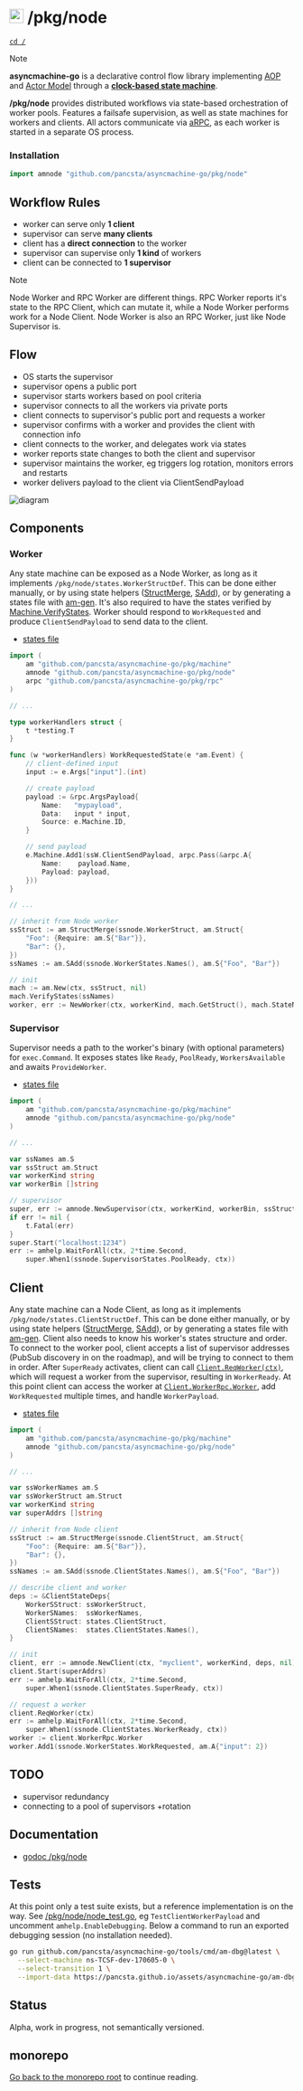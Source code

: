 # <img src="https://pancsta.github.io/assets/asyncmachine-go/logo.png" height="25"/> /pkg/node

[`cd /`](/README.md)

> [!NOTE]
> **asyncmachine-go** is a declarative control flow library implementing [AOP](https://en.wikipedia.org/wiki/Aspect-oriented_programming)
> and [Actor Model](https://en.wikipedia.org/wiki/Actor_model) through a **[clock-based state machine](/pkg/machine/README.md)**.

**/pkg/node** provides distributed workflows via state-based orchestration of worker pools. Features a failsafe
supervision, as well as state machines for workers and clients. All actors communicate via [aRPC](/pkg/rpc/README.md),
as each worker is started in a separate OS process.

### Installation

```go
import amnode "github.com/pancsta/asyncmachine-go/pkg/node"
```

## Workflow Rules

- worker can serve only **1 client**
- supervisor can serve **many clients**
- client has a **direct connection** to the worker
- supervisor can supervise only **1 kind** of workers
- client can be connected to **1 supervisor**

> [!NOTE]
> Node Worker and RPC Worker are different things. RPC Worker reports it's state to the RPC Client, which can mutate it,
> while a Node Worker performs work for a Node Client. Node Worker is also an RPC Worker, just like Node Supervisor is.

## Flow

- OS starts the supervisor
- supervisor opens a public port
- supervisor starts workers based on pool criteria
- supervisor connects to all the workers via private ports
- client connects to supervisor's public port and requests a worker
- supervisor confirms with a worker and provides the client with connection info
- client connects to the worker, and delegates work via states
- worker reports state changes to both the client and supervisor
- supervisor maintains the worker, eg triggers log rotation, monitors errors and restarts
- worker delivers payload to the client via ClientSendPayload

![diagram](https://github.com/pancsta/assets/blob/main/asyncmachine-go/diagrams/diagram_10.svg)

## Components

### Worker

Any state machine can be exposed as a Node Worker, as long as it implements `/pkg/node/states.WorkerStructDef`. This can
be done either manually, or by using state helpers ([StructMerge](https://pkg.go.dev/github.com/pancsta/asyncmachine-go/pkg/machine#Machine.TimeSum),
[SAdd](https://pkg.go.dev/github.com/pancsta/asyncmachine-go/pkg/machine#SAdd)), or by generating a states file with [am-gen](/tools/cmd/am-gen/README.md).
It's also required to have the states verified by [Machine.VerifyStates](https://pkg.go.dev/github.com/pancsta/asyncmachine-go/pkg/machine#Machine.VerifyStates).
Worker should respond to `WorkRequested` and produce `ClientSendPayload` to send data to the client.

- [states file](/pkg/node/states/ss_node_worker.go)

```go
import (
    am "github.com/pancsta/asyncmachine-go/pkg/machine"
    amnode "github.com/pancsta/asyncmachine-go/pkg/node"
    arpc "github.com/pancsta/asyncmachine-go/pkg/rpc"
)

// ...

type workerHandlers struct {
    t *testing.T
}

func (w *workerHandlers) WorkRequestedState(e *am.Event) {
    // client-defined input
    input := e.Args["input"].(int)

    // create payload
    payload := &rpc.ArgsPayload{
        Name:   "mypayload",
        Data:   input * input,
        Source: e.Machine.ID,
    }

    // send payload
    e.Machine.Add1(ssW.ClientSendPayload, arpc.Pass(&arpc.A{
        Name:    payload.Name,
        Payload: payload,
    }))
}

// ...

// inherit from Node worker
ssStruct := am.StructMerge(ssnode.WorkerStruct, am.Struct{
    "Foo": {Require: am.S{"Bar"}},
    "Bar": {},
})
ssNames := am.SAdd(ssnode.WorkerStates.Names(), am.S{"Foo", "Bar"})

// init
mach := am.New(ctx, ssStruct, nil)
mach.VerifyStates(ssNames)
worker, err := NewWorker(ctx, workerKind, mach.GetStruct(), mach.StateNames(), nil)
```

### Supervisor

Supervisor needs a path to the worker's binary (with optional parameters) for `exec.Command`. It exposes states like
`Ready`, `PoolReady`, `WorkersAvailable` and awaits `ProvideWorker`.

- [states file](/pkg/node/states/ss_supervisor.go)

```go
import (
    am "github.com/pancsta/asyncmachine-go/pkg/machine"
    amnode "github.com/pancsta/asyncmachine-go/pkg/node"
)

// ...

var ssNames am.S
var ssStruct am.Struct
var workerKind string
var workerBin []string

// supervisor
super, err := amnode.NewSupervisor(ctx, workerKind, workerBin, ssStruct, ssNames, nil)
if err != nil {
    t.Fatal(err)
}
super.Start("localhost:1234")
err := amhelp.WaitForAll(ctx, 2*time.Second,
    super.When1(ssnode.SupervisorStates.PoolReady, ctx))
```

## Client

Any state machine can a Node Client, as long as it implements `/pkg/node/states.ClientStructDef`. This can be done
either manually, or by using state helpers ([StructMerge](https://pkg.go.dev/github.com/pancsta/asyncmachine-go/pkg/machine#Machine.TimeSum),
[SAdd](https://pkg.go.dev/github.com/pancsta/asyncmachine-go/pkg/machine#SAdd)), or by generating a states file with [am-gen](/tools/cmd/am-gen/README.md).
Client also needs to know his worker's states structure and order. To connect to the worker pool, client accepts a list
of supervisor addresses (PubSub discovery in on the roadmap), and will be trying to connect to them in order. After
`SuperReady` activates, client can call [`Client.ReqWorker(ctx)`](https://pkg.go.dev/github.com/pancsta/asyncmachine-go/pkg/rpc#Client.ReqWorker),
which will request a worker from the supervisor, resulting in `WorkerReady`. At this point client can access the worker
at [`Client.WorkerRpc.Worker`](https://pkg.go.dev/github.com/pancsta/asyncmachine-go/pkg/rpc#Client), add
`WorkRequested` multiple times, and handle `WorkerPayload`.

- [states file](/pkg/node/states/ss_node_client.go)

```go
import (
    am "github.com/pancsta/asyncmachine-go/pkg/machine"
    amnode "github.com/pancsta/asyncmachine-go/pkg/node"
)

// ...

var ssWorkerNames am.S
var ssWorkerStruct am.Struct
var workerKind string
var superAddrs []string

// inherit from Node client
ssStruct := am.StructMerge(ssnode.ClientStruct, am.Struct{
    "Foo": {Require: am.S{"Bar"}},
    "Bar": {},
})
ssNames := am.SAdd(ssnode.ClientStates.Names(), am.S{"Foo", "Bar"})

// describe client and worker
deps := &ClientStateDeps{
    WorkerSStruct: ssWorkerStruct,
    WorkerSNames:  ssWorkerNames,
    ClientSStruct: states.ClientStruct,
    ClientSNames:  states.ClientStates.Names(),
}

// init
client, err := amnode.NewClient(ctx, "myclient", workerKind, deps, nil)
client.Start(superAddrs)
err := amhelp.WaitForAll(ctx, 2*time.Second,
    super.When1(ssnode.ClientStates.SuperReady, ctx))

// request a worker
client.ReqWorker(ctx)
err := amhelp.WaitForAll(ctx, 2*time.Second,
    super.When1(ssnode.ClientStates.WorkerReady, ctx))
worker := client.WorkerRpc.Worker
worker.Add1(ssnode.WorkerStates.WorkRequested, am.A{"input": 2})
```

## TODO

- supervisor redundancy
- connecting to a pool of supervisors +rotation

## Documentation

- [godoc /pkg/node](https://pkg.go.dev/github.com/pancsta/asyncmachine-go/pkg/node)

## Tests

At this point only a test suite exists, but a reference implementation is on the way. See [/pkg/node/node_test.go](/pkg/node/node_test.go),
eg `TestClientWorkerPayload` and uncomment `amhelp.EnableDebugging`. Below a command to run an exported debugging
session (no installation needed).

```bash
go run github.com/pancsta/asyncmachine-go/tools/cmd/am-dbg@latest \
  --select-machine ns-TCSF-dev-170605-0 \
  --select-transition 1 \
  --import-data https://pancsta.github.io/assets/asyncmachine-go/am-dbg-exports/worker-payload.gob.br
````

## Status

Alpha, work in progress, not semantically versioned.

## monorepo

[Go back to the monorepo root](/README.md) to continue reading.
